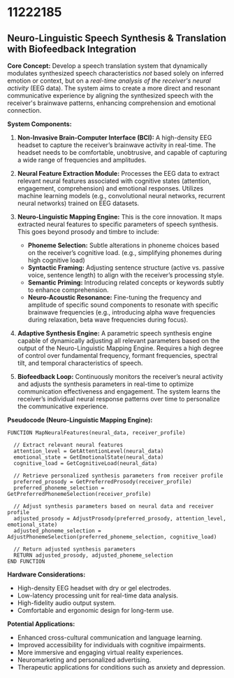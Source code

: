 # 11222185

## Neuro-Linguistic Speech Synthesis & Translation with Biofeedback Integration

**Core Concept:** Develop a speech translation system that dynamically modulates synthesized speech characteristics *not* based solely on inferred emotion or context, but on a *real-time analysis of the receiver's neural activity* (EEG data). The system aims to create a more direct and resonant communicative experience by aligning the synthesized speech with the receiver's brainwave patterns, enhancing comprehension and emotional connection.

**System Components:**

1.  **Non-Invasive Brain-Computer Interface (BCI):**  A high-density EEG headset to capture the receiver’s brainwave activity in real-time. The headset needs to be comfortable, unobtrusive, and capable of capturing a wide range of frequencies and amplitudes.

2.  **Neural Feature Extraction Module:** Processes the EEG data to extract relevant neural features associated with cognitive states (attention, engagement, comprehension) and emotional responses. Utilizes machine learning models (e.g., convolutional neural networks, recurrent neural networks) trained on EEG datasets.

3.  **Neuro-Linguistic Mapping Engine:**  This is the core innovation. It maps extracted neural features to specific parameters of speech synthesis.  This goes beyond prosody and timbre to include:
    *   **Phoneme Selection:** Subtle alterations in phoneme choices based on the receiver’s cognitive load. (e.g., simplifying phonemes during high cognitive load)
    *   **Syntactic Framing:** Adjusting sentence structure (active vs. passive voice, sentence length) to align with the receiver’s processing style.
    *   **Semantic Priming:** Introducing related concepts or keywords subtly to enhance comprehension.
    *   **Neuro-Acoustic Resonance:** Fine-tuning the frequency and amplitude of specific sound components to resonate with specific brainwave frequencies (e.g., introducing alpha wave frequencies during relaxation, beta wave frequencies during focus).

4.  **Adaptive Synthesis Engine:** A parametric speech synthesis engine capable of dynamically adjusting all relevant parameters based on the output of the Neuro-Linguistic Mapping Engine. Requires a high degree of control over fundamental frequency, formant frequencies, spectral tilt, and temporal characteristics of speech.

5.  **Biofeedback Loop:** Continuously monitors the receiver’s neural activity and adjusts the synthesis parameters in real-time to optimize communication effectiveness and engagement. The system learns the receiver’s individual neural response patterns over time to personalize the communicative experience.

**Pseudocode (Neuro-Linguistic Mapping Engine):**

```
FUNCTION MapNeuralFeatures(neural_data, receiver_profile)

  // Extract relevant neural features
  attention_level = GetAttentionLevel(neural_data)
  emotional_state = GetEmotionalState(neural_data)
  cognitive_load = GetCognitiveLoad(neural_data)

  // Retrieve personalized synthesis parameters from receiver profile
  preferred_prosody = GetPreferredProsody(receiver_profile)
  preferred_phoneme_selection = GetPreferredPhonemeSelection(receiver_profile)

  // Adjust synthesis parameters based on neural data and receiver profile
  adjusted_prosody = AdjustProsody(preferred_prosody, attention_level, emotional_state)
  adjusted_phoneme_selection = AdjustPhonemeSelection(preferred_phoneme_selection, cognitive_load)

  // Return adjusted synthesis parameters
  RETURN adjusted_prosody, adjusted_phoneme_selection
END FUNCTION
```

**Hardware Considerations:**

*   High-density EEG headset with dry or gel electrodes.
*   Low-latency processing unit for real-time data analysis.
*   High-fidelity audio output system.
*   Comfortable and ergonomic design for long-term use.

**Potential Applications:**

*   Enhanced cross-cultural communication and language learning.
*   Improved accessibility for individuals with cognitive impairments.
*   More immersive and engaging virtual reality experiences.
*   Neuromarketing and personalized advertising.
*   Therapeutic applications for conditions such as anxiety and depression.